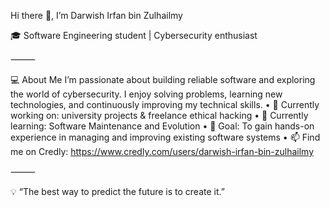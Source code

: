 Hi there 👋, I’m Darwish Irfan bin Zulhailmy

🎓 Software Engineering student | Cybersecurity enthusiast

⸻

💻 About Me
I’m passionate about building reliable software and exploring the world of cybersecurity. I enjoy solving problems, learning new technologies, and continuously improving my technical skills.
	•	🔭 Currently working on: university projects & freelance ethical hacking
	•	🌱 Currently learning: Software Maintenance and Evolution
	•	🎯 Goal: To gain hands-on experience in managing and improving existing software systems
	•	📫 Find me on Credly: https://www.credly.com/users/darwish-irfan-bin-zulhailmy

⸻

💡 “The best way to predict the future is to create it.”
